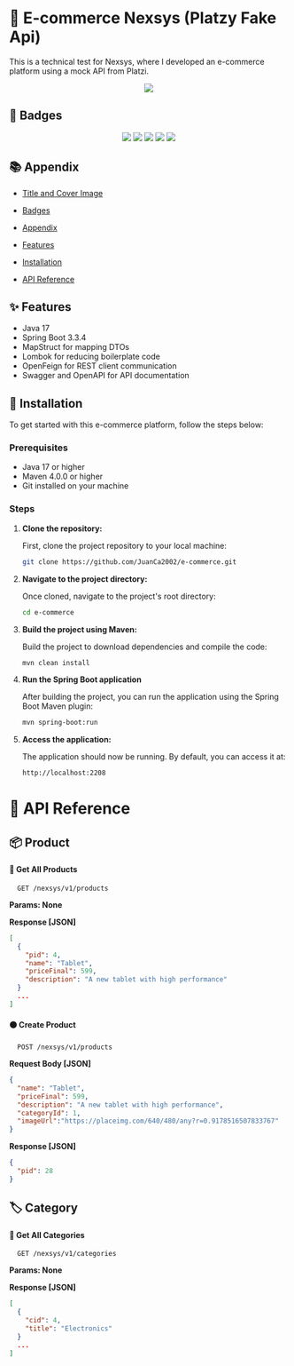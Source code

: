 
# 🛒 E-commerce Nexsys (Platzy Fake Api)

This is a technical test for Nexsys, where I developed an e-commerce platform using a mock API from Platzi.

<p align="center">
  <img src="https://github.com/user-attachments/assets/8ff352c8-2040-4725-8629-c446b633f8b9"/>
</p>

## 🏅 Badges

<p align="center">
  <img src="https://img.shields.io/badge/Java-17-007396?logo=java">
  <img src="https://img.shields.io/badge/Spring%20Boot-3.3.4-brightgreen?logo=spring-boot">
  <img src="https://img.shields.io/badge/Maven-4.0.0-blue?logo=apache-maven">
  <img src="https://img.shields.io/badge/Lombok-optional-brightgreen?logo=lombok">
  <img src="https://img.shields.io/badge/GitHub-181717?style=flat&logo=github&logoColor=white">
</p>


## 📚 Appendix

* [Title and Cover Image](#-e-commerce-nexsys-platzy-fake-api)

* [Badges](#badges)

* [Appendix](#-appendix)

* [Features](#-features)

* [Installation](#-installation)

* [API Reference](#-api-reference)


## ✨ Features

- Java 17
- Spring Boot 3.3.4
- MapStruct for mapping DTOs
- Lombok for reducing boilerplate code
- OpenFeign for REST client communication
- Swagger and OpenAPI for API documentation

## 🔧 Installation

To get started with this e-commerce platform, follow the steps below:

### Prerequisites

- Java 17 or higher
- Maven 4.0.0 or higher
- Git installed on your machine

### Steps

1. **Clone the repository:**
   
   First, clone the project repository to your local machine:

   ```bash
   git clone https://github.com/JuanCa2002/e-commerce.git
   ```

2. **Navigate to the project directory:**

    Once cloned, navigate to the project's root directory:

    ```bash
    cd e-commerce
    ```

3. **Build the project using Maven:**

    Build the project to download dependencies and compile the code:

    ```bash
    mvn clean install
    ```

4. **Run the Spring Boot application**

    After building the project, you can run the application using the Spring Boot Maven plugin:

    ```bash
    mvn spring-boot:run
    ```

5. **Access the application:**

    The application should now be running. By default, you can access it at:

    ```bash
    http://localhost:2208
    ```


    
# 📄 API Reference

## 📦 Product

#### 🔵 Get All Products

```http
  GET /nexsys/v1/products
```
**Params: None**

**Response [JSON]**

```json
[
  {
    "pid": 4,
    "name": "Tablet",
    "priceFinal": 599,
    "description": "A new tablet with high performance"
  }
  ...
]
```
 
#### 🟠 Create Product

```http
  POST /nexsys/v1/products
```
**Request Body [JSON]**

```json
{
  "name": "Tablet",
  "priceFinal": 599,
  "description": "A new tablet with high performance",
  "categoryId": 1,
  "imageUrl":"https://placeimg.com/640/480/any?r=0.9178516507833767"
}
```

**Response [JSON]**

```json
{
  "pid": 28
}
```

## 🏷️ Category

#### 🔵 Get All Categories

```http
  GET /nexsys/v1/categories
```
**Params: None**

**Response [JSON]**

```json
[
  {
    "cid": 4,
    "title": "Electronics"
  }
  ...
]
